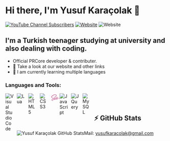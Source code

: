 # Hi there, I'm Yusuf Karaçolak 👋 

[![YouTube Channel Subscribers](https://img.shields.io/youtube/channel/subscribers/UC3uaWdIKz07_Ik5V9N5NqFA?logo=youtube&logoColor=red&style=for-the-badge)][youtube] <!-- [![Website](https://img.shields.io/website?label=zerio-scripts.com&url=https%3A%2F%2Fzerio-scripts.com&style=for-the-badge)](https://zerio-scripts.com) -->
[![Website](https://img.shields.io/website?label=prisma-store&style=for-the-badge&url=https%3A%2F%2Fhttps://prisma.tebex.io/)](https://prisma.tebex.io/)
![Website](https://komarev.com/ghpvc/?username=yusufkaracolak&style=for-the-badge&color=dc143c)





## I'm a Turkish teenager studying at university and also dealing with coding.

- Official PRCore developer & contributer.
- 🔭 Take a look at our website and other links
- 🤔 I am currently learning multiple languages

### Languages and Tools:

<img align="left" alt="Visual Studio Code" width="26px" src="https://cdn.jsdelivr.net/gh/devicons/devicon/icons/vscode/vscode-original.svg" style="padding-right:10px;" />

<img align="left" alt="Lua" width="26px" src="https://cdn.jsdelivr.net/gh/devicons/devicon/icons/lua/lua-plain.svg" style="padding-right:10px;" />
<img align="left" alt="HTML5" width="26px" src="https://cdn.jsdelivr.net/gh/devicons/devicon/icons/html5/html5-original.svg" style="padding-right:10px;" />
<img align="left" alt="CSS3" width="26px" src="https://cdn.jsdelivr.net/gh/devicons/devicon/icons/css3/css3-original.svg" style="padding-right:10px;" />
 <img align="left" width="26px" alt="Sass" src="https://raw.githubusercontent.com/github/explore/80688e429a7d4ef2fca1e82350fe8e3517d3494d/topics/sass/sass.png" />
<img align="left" alt="JavaScript" width="26px" src="https://cdn.jsdelivr.net/gh/devicons/devicon/icons/javascript/javascript-original.svg" style="padding-right:10px;" />
<img align="left" alt="JQuery" width="26px" src="https://cdn.jsdelivr.net/gh/devicons/devicon/icons/jquery/jquery-original.svg" style="padding-right:10px;" />
<img align="left" alt="MySQL" width="26px" src="https://cdn.jsdelivr.net/gh/devicons/devicon/icons/mysql/mysql-original.svg" style="padding-right:10px;" />

<br />
<br />

## :zap: GitHub Stats
<img align="left" alt="Yusuf Karaçolak GitHub Stats" src="https://github-readme-stats.vercel.app/api/top-langs?username=yusufkaracolak&show_icons=true&hide_border=false&icon_color=FFE400&theme=tokyonight&border_color=black" />

[website]: https://prisma.tebex.io/
[youtube]: https://www.youtube.com/channel/UC3uaWdIKz07_Ik5V9N5NqFA
                                                       Mail: yusufkaracolak@gmail.com
